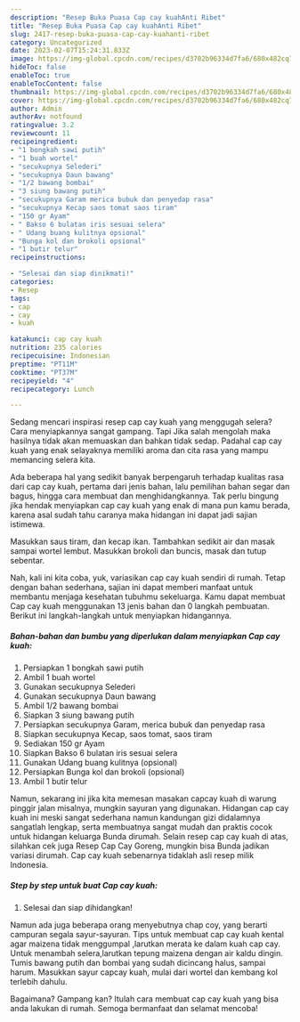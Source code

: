 ```yaml
---
description: "Resep Buka Puasa Cap cay kuahAnti Ribet"
title: "Resep Buka Puasa Cap cay kuahAnti Ribet"
slug: 2417-resep-buka-puasa-cap-cay-kuahanti-ribet
category: Uncategorized
date: 2023-02-07T15:24:31.833Z
image: https://img-global.cpcdn.com/recipes/d3702b96334d7fa6/680x482cq70/cap-cay-kuah-foto-resep-utama.jpg
hideToc: false
enableToc: true
enableTocContent: false
thumbnail: https://img-global.cpcdn.com/recipes/d3702b96334d7fa6/680x482cq70/cap-cay-kuah-foto-resep-utama.jpg
cover: https://img-global.cpcdn.com/recipes/d3702b96334d7fa6/680x482cq70/cap-cay-kuah-foto-resep-utama.jpg
author: Admin
authorAv: notfound
ratingvalue: 3.2
reviewcount: 11
recipeingredient:
- "1 bongkah sawi putih"
- "1 buah wortel"
- "secukupnya Selederi"
- "secukupnya Daun bawang"
- "1/2 bawang bombai"
- "3 siung bawang putih"
- "secukupnya Garam merica bubuk dan penyedap rasa"
- "secukupnya Kecap saos tomat saos tiram"
- "150 gr Ayam"
- " Bakso 6 bulatan iris sesuai selera"
- " Udang buang kulitnya opsional"
- "Bunga kol dan brokoli opsional"
- "1 butir telur"
recipeinstructions:

- "Selesai dan siap dinikmati!"
categories:
- Resep
tags:
- cap
- cay
- kuah

katakunci: cap cay kuah 
nutrition: 235 calories
recipecuisine: Indonesian
preptime: "PT11M"
cooktime: "PT37M"
recipeyield: "4"
recipecategory: Lunch

---
```



Sedang mencari inspirasi resep cap cay kuah yang menggugah selera? Cara menyiapkannya sangat gampang. Tapi Jika salah mengolah maka hasilnya tidak akan memuaskan dan bahkan tidak sedap. Padahal cap cay kuah yang enak selayaknya memiliki aroma dan cita rasa yang mampu memancing selera kita.


Ada beberapa hal yang sedikit banyak berpengaruh terhadap kualitas rasa dari cap cay kuah, pertama dari jenis bahan, lalu pemilihan bahan segar dan bagus, hingga cara membuat dan menghidangkannya. Tak perlu bingung jika hendak menyiapkan cap cay kuah yang enak di mana pun kamu berada, karena asal sudah tahu caranya maka hidangan ini dapat jadi sajian istimewa.

Masukkan saus tiram, dan kecap ikan. Tambahkan sedikit air dan masak sampai wortel lembut. Masukkan brokoli dan buncis, masak dan tutup sebentar.


Nah, kali ini kita coba, yuk, variasikan cap cay kuah sendiri di rumah. Tetap dengan bahan sederhana, sajian ini dapat memberi manfaat untuk membantu menjaga kesehatan tubuhmu sekeluarga. Kamu dapat membuat Cap cay kuah menggunakan 13 jenis bahan dan 0 langkah pembuatan. Berikut ini langkah-langkah untuk menyiapkan hidangannya.

<!--inarticleads1-->

##### Bahan-bahan dan bumbu yang diperlukan dalam menyiapkan Cap cay kuah:

1. Persiapkan 1 bongkah sawi putih
1. Ambil 1 buah wortel
1. Gunakan secukupnya Selederi
1. Gunakan secukupnya Daun bawang
1. Ambil 1/2 bawang bombai
1. Siapkan 3 siung bawang putih
1. Persiapkan secukupnya Garam, merica bubuk dan penyedap rasa
1. Siapkan secukupnya Kecap, saos tomat, saos tiram
1. Sediakan 150 gr Ayam
1. Siapkan  Bakso 6 bulatan iris sesuai selera
1. Gunakan  Udang buang kulitnya (opsional)
1. Persiapkan Bunga kol dan brokoli (opsional)
1. Ambil 1 butir telur


Namun, sekarang ini jika kita memesan masakan capcay kuah di warung pinggir jalan misalnya, mungkin sayuran yang digunakan. Hidangan cap cay kuah ini meski sangat sederhana namun kandungan gizi didalamnya sangatlah lengkap, serta membuatnya sangat mudah dan praktis cocok untuk hidangan keluarga Bunda dirumah. Selain resep cap cay kuah di atas, silahkan cek juga Resep Cap Cay Goreng, mungkin bisa Bunda jadikan variasi dirumah. Cap cay kuah sebenarnya tidaklah asli resep milik Indonesia. 

<!--inarticleads2-->

##### Step by step untuk buat Cap cay kuah:


1. Selesai dan siap dihidangkan!

Namun ada juga beberapa orang menyebutnya chap coy, yang berarti campuran segala sayur-sayuran. Tips untuk membuat cap cay kuah kental agar maizena tidak menggumpal ,larutkan merata ke dalam kuah cap cay. Untuk menambah selera,larutkan tepung maizena dengan air kaldu dingin. Tumis bawang putih dan bombai yang sudah dicincang halus, sampai harum. Masukkan sayur capcay kuah, mulai dari wortel dan kembang kol terlebih dahulu. 

Bagaimana? Gampang kan? Itulah cara membuat cap cay kuah yang bisa anda lakukan di rumah. Semoga bermanfaat dan selamat mencoba!
